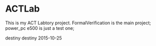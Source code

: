 # ACTLab
This is my ACT Labtory project. 
FormalVerification is the main project;
power_pc e500 is just a test one;

destiny
destiny 2015-10-25
